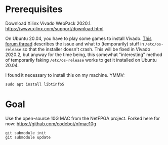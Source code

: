 # Prerequisites

Download Xilinx Vivado WebPack 2020.1:
https://www.xilinx.com/support/download.html

On Ubuntu 20.04, you have to play some games to install Vivado.
[This forum thread](https://forums.xilinx.com/t5/Installation-and-Licensing/Xilinx-Unified-Installer-2020-1-Exception-in-thread-quot-SPLASH/td-p/1114416) describes the issue and what to (temporarily) stuff in `/etc/os-release` so that the installer doesn't crash.
This will be fixed in Vivado 2020.2, but anyway for the time being, this somewhat "interesting" method of temporarily faking `/etc/os-release` works to get it installed on Ubuntu 20.04.

I found it necessary to install this on my machine. YMMV:
```
sudo apt install libtinfo5
```

# Goal

Use the open-source 10G MAC from the NetFPGA project. Forked here for now:
https://github.com/codebot/nfmac10g

```
git submodule init
git submodule update
```
